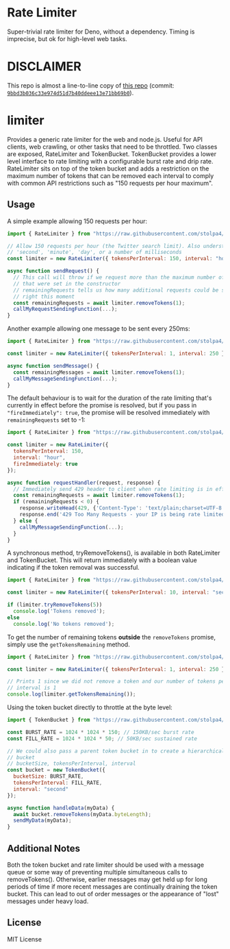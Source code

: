 # Rate Limiter

Super-trivial rate limiter for Deno, without a dependency. Timing is imprecise, but ok for high-level web tasks.


# DISCLAIMER
This repo is almost a line-to-line copy of [this repo](https://github.com/jhurliman/node-rate-limiter) (commit: [`9bbd3b036c33e974d51d7b40ddeee13e71bb69b0`](https://github.com/jhurliman/node-rate-limiter/tree/9bbd3b036c33e974d51d7b40ddeee13e71bb69b0)).


# limiter

Provides a generic rate limiter for the web and node.js. Useful for API clients,
web crawling, or other tasks that need to be throttled. Two classes are exposed,
RateLimiter and TokenBucket. TokenBucket provides a lower level interface to
rate limiting with a configurable burst rate and drip rate. RateLimiter sits on
top of the token bucket and adds a restriction on the maximum number of tokens
that can be removed each interval to comply with common API restrictions such as
"150 requests per hour maximum".

## Usage

A simple example allowing 150 requests per hour:

```javascript
import { RateLimiter } from "https://raw.githubusercontent.com/stolpa4/rateLimiter/v1.0.0/rateLimiter/mod.ts";

// Allow 150 requests per hour (the Twitter search limit). Also understands
// 'second', 'minute', 'day', or a number of milliseconds
const limiter = new RateLimiter({ tokensPerInterval: 150, interval: "hour" });

async function sendRequest() {
  // This call will throw if we request more than the maximum number of requests
  // that were set in the constructor
  // remainingRequests tells us how many additional requests could be sent
  // right this moment
  const remainingRequests = await limiter.removeTokens(1);
  callMyRequestSendingFunction(...);
}
```

Another example allowing one message to be sent every 250ms:

```javascript
import { RateLimiter } from "https://raw.githubusercontent.com/stolpa4/rateLimiter/v1.0.0/rateLimiter/mod.ts";

const limiter = new RateLimiter({ tokensPerInterval: 1, interval: 250 });

async function sendMessage() {
  const remainingMessages = await limiter.removeTokens(1);
  callMyMessageSendingFunction(...);
}
```

The default behaviour is to wait for the duration of the rate limiting that's
currently in effect before the promise is resolved, but if you pass in
`"fireImmediately": true`, the promise will be resolved immediately with
`remainingRequests` set to -1:

```javascript
import { RateLimiter } from "https://raw.githubusercontent.com/stolpa4/rateLimiter/v1.0.0/rateLimiter/mod.ts";

const limiter = new RateLimiter({
  tokensPerInterval: 150,
  interval: "hour",
  fireImmediately: true
});

async function requestHandler(request, response) {
  // Immediately send 429 header to client when rate limiting is in effect
  const remainingRequests = await limiter.removeTokens(1);
  if (remainingRequests < 0) {
    response.writeHead(429, {'Content-Type': 'text/plain;charset=UTF-8'});
    response.end('429 Too Many Requests - your IP is being rate limited');
  } else {
    callMyMessageSendingFunction(...);
  }
}
```

A synchronous method, tryRemoveTokens(), is available in both RateLimiter and
TokenBucket. This will return immediately with a boolean value indicating if the
token removal was successful.

```javascript
import { RateLimiter } from "https://raw.githubusercontent.com/stolpa4/rateLimiter/v1.0.0/rateLimiter/mod.ts";

const limiter = new RateLimiter({ tokensPerInterval: 10, interval: "second" });

if (limiter.tryRemoveTokens(5))
  console.log('Tokens removed');
else
  console.log('No tokens removed');
```

To get the number of remaining tokens **outside** the `removeTokens` promise,
simply use the `getTokensRemaining` method.

```javascript
import { RateLimiter } from "https://raw.githubusercontent.com/stolpa4/rateLimiter/v1.0.0/rateLimiter/mod.ts";

const limiter = new RateLimiter({ tokensPerInterval: 1, interval: 250 });

// Prints 1 since we did not remove a token and our number of tokens per
// interval is 1
console.log(limiter.getTokensRemaining());
```

Using the token bucket directly to throttle at the byte level:

```javascript
import { TokenBucket } from "https://raw.githubusercontent.com/stolpa4/rateLimiter/v1.0.0/rateLimiter/mod.ts";

const BURST_RATE = 1024 * 1024 * 150; // 150KB/sec burst rate
const FILL_RATE = 1024 * 1024 * 50; // 50KB/sec sustained rate

// We could also pass a parent token bucket in to create a hierarchical token
// bucket
// bucketSize, tokensPerInterval, interval
const bucket = new TokenBucket({
  bucketSize: BURST_RATE,
  tokensPerInterval: FILL_RATE,
  interval: "second"
});

async function handleData(myData) {
  await bucket.removeTokens(myData.byteLength);
  sendMyData(myData);
}
```

## Additional Notes

Both the token bucket and rate limiter should be used with a message queue or
some way of preventing multiple simultaneous calls to removeTokens().
Otherwise, earlier messages may get held up for long periods of time if more
recent messages are continually draining the token bucket. This can lead to
out of order messages or the appearance of "lost" messages under heavy load.

## License

MIT License